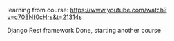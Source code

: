learning from course: https://www.youtube.com/watch?v=c708Nf0cHrs&t=21314s

Django Rest framework
Done, starting another course